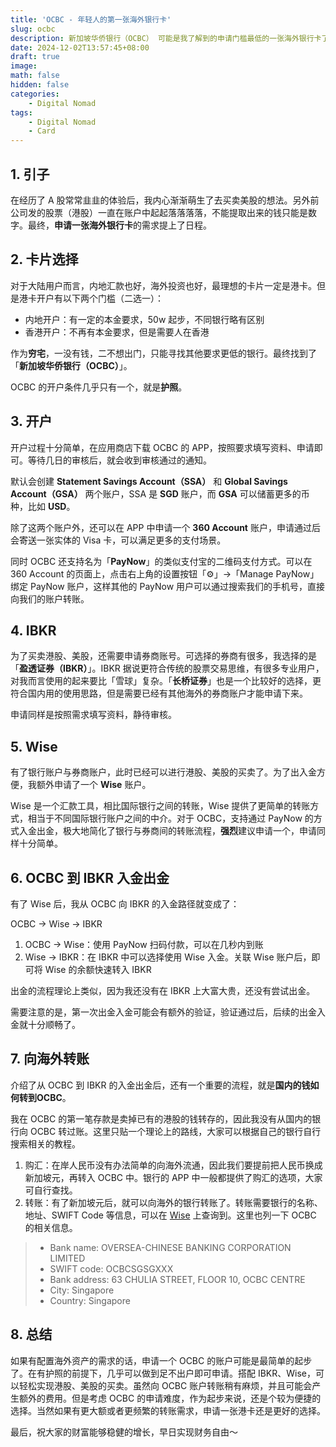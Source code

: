 ```yaml
---
title: 'OCBC - 年轻人的第一张海外银行卡'
slug: ocbc
description: 新加坡华侨银行（OCBC） 可能是我了解到的申请门槛最低的一张海外银行卡了，搭配 Wise 可以轻松实现盈透证券（IBKR）的出金与入金，可以作为买卖港股、美股、布局海外资产的起点。
date: 2024-12-02T13:57:45+08:00
draft: true
image:
math: false
hidden: false
categories:
    - Digital Nomad
tags:
    - Digital Nomad
    - Card
---
```


## 1. 引子

在经历了 A 股常常韭韭的体验后，我内心渐渐萌生了去买卖美股的想法。另外前公司发的股票（港股）一直在账户中起起落落落落，不能提取出来的钱只能是数字。最终，**申请一张海外银行卡**的需求提上了日程。

## 2. 卡片选择

对于大陆用户而言，内地汇款也好，海外投资也好，最理想的卡片一定是港卡。但是港卡开户有以下两个门槛（二选一）：

- 内地开户：有一定的本金要求，50w 起步，不同银行略有区别
- 香港开户：不再有本金要求，但是需要人在香港

作为**穷宅**，一没有钱，二不想出门，只能寻找其他要求更低的银行。最终找到了「**新加坡华侨银行（OCBC）**」。

OCBC 的开户条件几乎只有一个，就是**护照**。

## 3. 开户

开户过程十分简单，在应用商店下载 OCBC 的 APP，按照要求填写资料、申请即可。等待几日的审核后，就会收到审核通过的通知。

默认会创建 **Statement Savings Account（SSA）** 和 **Global Savings Account（GSA）** 两个账户，SSA 是 **SGD** 账户，而 **GSA** 可以储蓄更多的币种，比如 **USD**。

除了这两个账户外，还可以在 APP 中申请一个 **360 Account** 账户，申请通过后会寄送一张实体的 Visa 卡，可以满足更多的支付场景。

同时 OCBC 还支持名为「**PayNow**」的类似支付宝的二维码支付方式。可以在 360 Account 的页面上，点击右上角的设置按钮「⚙️」->「Manage PayNow」绑定 PayNow 账户，这样其他的 PayNow 用户可以通过搜索我们的手机号，直接向我们的账户转账。

## 4. IBKR

为了买卖港股、美股，还需要申请券商账号。可选择的券商有很多，我选择的是「**盈透证券（IBKR）**」。IBKR 据说更符合传统的股票交易思维，有很多专业用户，对我而言使用的起来要比「雪球」复杂。「**长桥证券**」也是一个比较好的选择，更符合国内用的使用思路，但是需要已经有其他海外的券商账户才能申请下来。

申请同样是按照需求填写资料，静待审核。

## 5. Wise

有了银行账户与券商账户，此时已经可以进行港股、美股的买卖了。为了出入金方便，我额外申请了一个 **Wise** 账户。

Wise 是一个汇款工具，相比国际银行之间的转账，Wise 提供了更简单的转账方式，相当于不同国际银行账户之间的中介。对于 OCBC，支持通过 PayNow 的方式入金出金，极大地简化了银行与券商间的转账流程，**强烈**建议申请一个，申请同样十分简单。

## 6. OCBC 到 IBKR 入金出金

有了 Wise 后，我从 OCBC 向 IBKR 的入金路径就变成了：

OCBC -> Wise -> IBKR

1. OCBC -> Wise：使用 PayNow 扫码付款，可以在几秒内到账
2. Wise -> IBKR：在 IBKR 中可以选择使用 Wise 入金。关联 Wise 账户后，即可将 Wise 的余额快速转入 IBKR

出金的流程理论上类似，因为我还没有在 IBKR 上大富大贵，还没有尝试出金。

需要注意的是，第一次出金入金可能会有额外的验证，验证通过后，后续的出金入金就十分顺畅了。

## 7. 向海外转账

介绍了从 OCBC 到 IBKR 的入金出金后，还有一个重要的流程，就是**国内的钱如何转到OCBC**。

我在 OCBC 的第一笔存款是卖掉已有的港股的钱转存的，因此我没有从国内的银行向 OCBC 转过账。这里只贴一个理论上的路线，大家可以根据自己的银行自行搜索相关的教程。

1. 购汇：在岸人民币没有办法简单的向海外流通，因此我们要提前把人民币换成新加坡元，再转入 OCBC 中。银行的 APP 中一般都提供了购汇的选项，大家可自行查找。
2. 转账：有了新加坡元后，就可以向海外的银行转账了。转账需要银行的名称、地址、SWIFT Code 等信息，可以在 [Wise](https://wise.com/gb/swift-codes/countries/singapore/ocbc-swift-code) 上查询到。这里也列一下 OCBC 的相关信息。

> - Bank name: OVERSEA-CHINESE BANKING CORPORATION LIMITED
> - SWIFT code: OCBCSGSGXXX
> - Bank address: 63 CHULIA STREET, FLOOR 10, OCBC CENTRE
> - City: Singapore
> - Country: Singapore

## 8. 总结

如果有配置海外资产的需求的话，申请一个 OCBC 的账户可能是最简单的起步了。在有护照的前提下，几乎可以做到足不出户即可申请。搭配 IBKR、Wise，可以轻松实现港股、美股的买卖。虽然向 OCBC 账户转账稍有麻烦，并且可能会产生额外的费用。但是考虑 OCBC 的申请难度，作为起步来说，还是个较为便捷的选择。当然如果有更大额或者更频繁的转账需求，申请一张港卡还是更好的选择。

最后，祝大家的财富能够稳健的增长，早日实现财务自由～